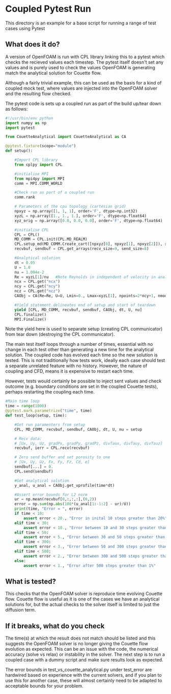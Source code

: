 
# Coupled Pytest Run

This directory is an example for a base script for running a range of test cases using Pytest

## What does it do?

A version of OpenFOAM is run with CPL library linking this to a pytest which
checks the recieved values each timestep. The pytest itself doesn't set any values
and is purely used to check the values OpenFOAM is generating match the analytical
solution for Couette flow.

Although a fairly trivial example, this can be used as the basis for a kind of coupled
mock test, where values are injected into the OpenFOAM solver and the resulting
flow checked.

The pytest code is sets up a coupled run as part of the build up/tear down as follows:

```python
#!/usr/bin/env python
import numpy as np
import pytest

from CouetteAnalytical import CouetteAnalytical as CA

@pytest.fixture(scope="module")
def setup():

    #Import CPL library
    from cplpy import CPL

    #initialise MPI
    from mpi4py import MPI
    comm = MPI.COMM_WORLD

    #Check run as part of a coupled run
    comm.rank

    # Parameters of the cpu topology (cartesian grid)
    npxyz = np.array([1, 1, 1], order='F', dtype=np.int32)
    xyzL = np.array([1., 1., 1.], order='F', dtype=np.float64)
    xyz_orig = np.array([0.0, 0.0, 0.0], order='F', dtype=np.float64)

    #initialise CPL
    CPL = CPL()
    MD_COMM = CPL.init(CPL.MD_REALM)
    CPL.setup_md(MD_COMM.Create_cart([npxyz[0], npxyz[1], npxyz[2]]), xyzL, xyz_orig)
    recvbuf, sendbuf = CPL.get_arrays(recv_size=9, send_size=8)

    #Analytical solution
    dt = 0.05
    U = 1.0
    nu = 1.004e-2
    Re = xyzL[1]/nu   #Note Reynolds in independent of velocity in analytical fn
    ncx = CPL.get("ncx")
    ncy = CPL.get("ncy")
    ncz = CPL.get("ncz")
    CAObj = CA(Re=Re, U=U, Lmin=0., Lmax=xyzL[1], npoints=2*ncy+1, nmodes=100*ncy)

    #Yield statement delineates end of setup and start of teardown
    yield [CPL, MD_COMM, recvbuf, sendbuf, CAObj, dt, U, nu]
    CPL.finalize()
    MPI.Finalize()

```

Note the yield here is used to separate setup (creating CPL communicator)
 from tear down (destroying the CPL communicator).

The main test itself loops through a number of times, essential with no
 change in each test other than generating a new time for the analytical solution. 
The coupled code has evolved each time so the new solution is tested.
This is not traditionally how tests work, ideally each case should
test a separate unrelated feature with no history. However, the nature of coupling and CFD,
means it is expensive to restart each time. 

However, tests would certainly be possible to inject
sent values and check outcome (e.g. boundary conditions are set in the coupled
Couette tests), perhaps restarting the coupling each time.


```python
#Main time loop
time = range(1000)
@pytest.mark.parametrize("time", time)
def test_loop(setup, time):

    #Get run paramenters from setup
    CPL, MD_COMM, recvbuf, sendbuf, CAObj, dt, U, nu = setup

    # Recv data: 
    # [Ux, Uy, Uz, gradPx, gradPy, gradPz, divTaux, divTauy, divTauz]
    recvbuf, ierr = CPL.recv(recvbuf)

    # Zero send buffer and set porosity to one
    # [Ux, Uy, Uz, Fx, Fy, Fz, Cd, e]
    sendbuf[...] = 0.
    CPL.send(sendbuf)

    #Get analytical solution
    y_anal, u_anal = CAObj.get_vprofile(time*dt)

    #Assert error bounds for L2 norm
    ur = np.mean(recvbuf[0,:,:,:],(0,2))
    error = np.sum(np.abs(100*(u_anal[1:-1:2] - ur)/U))
    print(time, "Error = ", error)
    if time < 10:
        assert error < 20., "Error in inital 10 steps greater than 20%"
    elif time < 30:
        assert error < 10., "Error between 10 and 30 steps greater than 10%"
    elif time < 50:
        assert error < 5., "Error between 30 and 50 steps greater than 5%"
    elif time < 300:
        assert error < 3., "Error between 50 and 300 steps greater than 3%"
    elif time < 500:
        assert error < 2., "Error between 300 and 500 steps greater than 2%"
    else:
        assert error < 1., "Error after 500 steps greater than 1%"


```
## What is tested?

This checks that the OpenFOAM solver is reproduce time evolving Couette flow.
Couette flow is useful as it is one of the cases we have an analytical solutions for, but the actual checks to
the solver itself is limited to just the diffusion term.

## If it breaks, what do you check

The time(s) at which the result does not match should be listed and this suggests the OpenFOAM
solver is no longer giving the Couette flow evolution as expected.
This can be an issue with the code, the numerical accuracy (solve vs relax) or instability in the solver.
The next step is to run a coupled case with a dummy script and make sure results look as expected.

The error bounds in test_vs_couette_analytical.py under test_error are hardwired 
based on experience with the current solvers, and if you plan to use this for another case, these will almost certainly need to be adapted to acceptable bounds for your problem.
